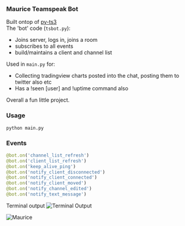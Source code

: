 ### Maurice Teamspeak Bot
   
Built ontop of [py-ts3](https://github.com/benediktschmitt/py-ts3)  
The 'bot' code (`tsbot.py`):
- Joins server, logs in, joins a room 
- subscribes to all events
- build/maintains a client and channel list   

Used in `main.py` for: 
- Collecting tradingview charts posted into the chat, posting them to twitter also etc
- Has a !seen [user] and !uptime command also

Overall a fun little project. 


### Usage 
```
python main.py
```  


### Events
```python
@bot.on('channel_list_refresh')
@bot.on('client_list_refresh')
@bot.on('keep_alive_ping')
@bot.on('notify_client_disconnected')
@bot.on('notify_client_connected')
@bot.on('notify_client_moved')
@bot.on('notify_channel_edited')
@bot.on('notify_text_message')
```

Terminal output 
![Terminal Output](https://i.imgur.com/eQVuxKO.png)


![Maurice](https://i.imgur.com/tT76fc9.jpg)  

